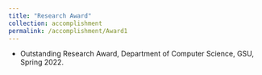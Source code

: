 ```yaml
---
title: "Research Award"
collection: accomplishment
permalink: /accomplishment/Award1
---
```


- Outstanding Research Award, Department of Computer Science, GSU, Spring 2022.
